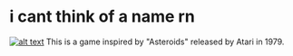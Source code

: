 # i cant think of a name rn 
[![alt text](https://i.creativecommons.org/l/by-nc-sa/4.0/80x15.png "Creative Commons Attribution-NonCommercial-ShareAlike 4.0 International License")](http://creativecommons.org/licenses/by-nc-sa/4.0/)
This is a game inspired by "Asteroids" released by Atari in 1979.
